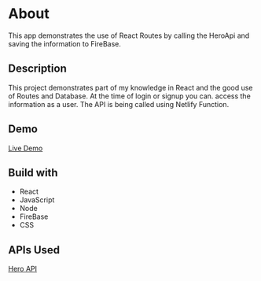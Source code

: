 # About
This app demonstrates the use of React Routes by calling the HeroApi and saving the information to FireBase.

## Description
This project demonstrates part of my knowledge in React and the good use of Routes and Database. At the time of login or signup you can. access the information as a user. The API is being called using Netlify Function.

## Demo

[Live Demo](https://frosty-hugle-7a43f7.netlify.app/)

## Build with

*  React
*  JavaScript
*  Node
*  FireBase
*  CSS

## APIs Used

[Hero API](https://superheroapi.com/)
